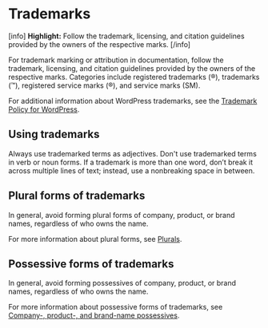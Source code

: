 # Trademarks

[info] **Highlight:** Follow the trademark, licensing, and citation guidelines provided by the owners of the respective marks. [/info]  

For trademark marking or attribution in documentation, follow the trademark, licensing, and citation guidelines provided by the owners of the respective marks. Categories include registered trademarks (®), trademarks (™), registered service marks (®), and service marks (SM).

For additional information about WordPress trademarks, see the [Trademark Policy for WordPress](https://wordpressfoundation.org/trademark-policy/).

## Using trademarks

Always use trademarked terms as adjectives. Don't use trademarked terms in verb or noun forms. If a trademark is more than one word, don’t break it across multiple lines of text; instead, use a nonbreaking space in between.

## Plural forms of trademarks

In general, avoid forming plural forms of company, product, or brand names, regardless of who owns the name.  

For more information about plural forms, see [Plurals](https://make.wordpress.org/docs/style-guide/language-grammar/plurals/).

## Possessive forms of trademarks

In general, avoid forming possessives of company, product, or brand names, regardless of who owns the name.  

For more information about possessive forms of trademarks, see [Company-, product-, and brand-name possessives]().

